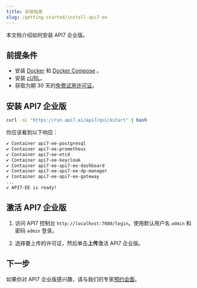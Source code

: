 ```yaml
---
title: 安装指南
slug: /getting-started/install-api7-ee
---
```


本文档介绍如何安装 API7 企业版。

## 前提条件

- 安装 [Docker](https://docs.docker.com/get-docker/) 和 [Docker Compose](https://docs.docker.com/compose/install) 。
- 安装 [cURL](https://curl.se/)。
- 获取为期 30 天的[免费试用许可证](https://api7.ai/try?product=enterprise)。

## 安装 API7 企业版

```bash
curl -sL "https://run.api7.ai/api7/quickstart" | bash
```

你应该看到以下响应：

```bash
✔ Container api7-ee-postgresql
✔ Container api7-ee-prometheus
✔ Container api7-ee-etcd
✔ Container api7-ee-keycloak
✔ Container api7-ee-api7-ee-dashboard
✔ Container api7-ee-api7-ee-dp-manager
✔ Container api7-ee-api7-ee-gateway
...
✔ API7-EE is ready!
```

## 激活 API7 企业版

1. 访问 API7 控制台 `http://localhost:7080/login`。使用默认用户名 `admin` 和密码 `admin` 登录。

2. 选择要上传的许可证，然后单击**上传**激活 API7 企业版。

## 下一步

如果你对 API7 企业版感兴趣，请与我们的专家[预约会面](https://api7.ai/contact)。

